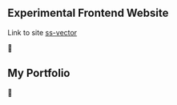 
## Experimental Frontend Website

Link to site [ss-vector](https://ss-vector.github.io/)


<!-- Incluir link de Behance -->

<h2>My Portfolio</h2>

